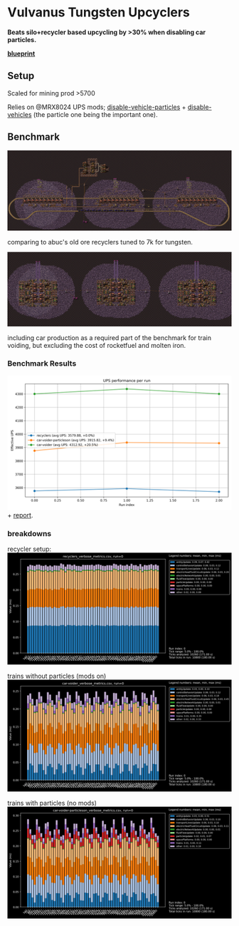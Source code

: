 # Vulvanus Tungsten Upcyclers

**Beats silo+recycler based upcycling by >30% when disabling car particles.**

**[blueprint](./train-voider-1.txt)**

## Setup
Scaled for mining prod >5700

Relies on @MRX8024 UPS mods; [disable-vehicle-particles](https://mods.factorio.com/mod/disable-vehicles-particles) + [disable-vehicles](https://mods.factorio.com/mod/disable-vehicles) (the particle one being the important one).

## Benchmark

![train setup vulcanus](./train-voider.png)

comparing to abuc's old ore recyclers tuned to 7k for tungsten.

![recycler setup vulcanus](./recycler.png)

including car production as a required part of the benchmark for train voiding, but excluding the cost of rocketfuel and molten iron.

### Benchmark Results
![ups breakdown](./results.png) + [report](./results.md).

### breakdowns
recycler setup:
![recycler breakdown](recycler-7k-breakdown.png)

trains without particles (mods on)
![train breakdown](train-voider-breakdown.png)

trains with particles (no mods)
![train breakdown](train-voider-particles-breakdown.png)
